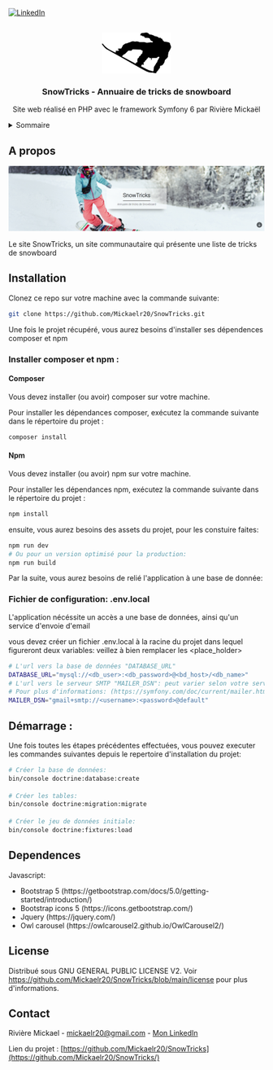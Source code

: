 [![LinkedIn][linkedin-shield]][linkedin-url]

<!-- PRESENTATION -->
<br />
<div align="center">
  <a href="https://github.com/Mickaelr20/SnowTricks">
    <img src="public/readme_images/logo.svg" alt="Logo" height="80">
  </a>

  <h3 align="center">SnowTricks - Annuaire de tricks de snowboard</h3>

  <p align="center">
    Site web réalisé en PHP avec le framework Symfony 6 par Rivière Mickaël
  </p>
</div>

<!-- TABLE OF CONTENTS -->
<details>
  <summary>Sommaire</summary>
  <ol>
    <li><a href="#a-propos">À propos</a></li>
    <li><a href="#installation">Installation</a></li>
    <li><a href="#demarrage">Démarrage</a></li>
    <li><a href="#license">Licence</a></li>
    <li><a href="#contact">Contact</a></li>
  </ol>
</details>

<!-- A PROPOS -->

## A propos

[![Header snowtricks][product-screenshot]](http://localhost:8000/)

Le site SnowTricks, un site communautaire qui présente une liste de tricks de snowboard

<!-- GETTING STARTED -->

## Installation

Clonez ce repo sur votre machine avec la commande suivante:
```sh
git clone https://github.com/Mickaelr20/SnowTricks.git
```

Une fois le projet récupéré, vous aurez besoins d'installer ses dépendences composer et npm

### Installer composer et npm :

#### Composer
Vous devez installer (ou avoir) composer sur votre machine.

Pour installer les dépendances composer, exécutez la commande suivante dans le répertoire du projet :
```sh
composer install
```

#### Npm
Vous devez installer (ou avoir) npm sur votre machine.

Pour installer les dépendances npm, exécutez la commande suivante dans le répertoire du projet :
```sh
npm install
```
ensuite, vous aurez besoins des assets du projet, pour les constuire faites:
```sh
npm run dev
# Ou pour un version optimisé pour la production:
npm run build
```

Par la suite, vous aurez besoins de relié l'application à une base de donnée:

### Fichier de configuration: .env.local

L'application nécéssite un accès a une base de données, ainsi qu'un service d'envoie d'email

vous devez créer un fichier .env.local à la racine du projet dans lequel figureront deux variables:
veillez à bien remplacer les <place_holder>
```sh
# L'url vers la base de données "DATABASE_URL"
DATABASE_URL="mysql://<db_user>:<db_password>@<bd_host>/<db_name>"
# L'url vers le serveur SMTP "MAILER_DSN": peut varier selon votre service et le mode de transfert
# Pour plus d'informations: (https://symfony.com/doc/current/mailer.html) ou le site de votre fournisseur
MAILER_DSN="gmail+smtp://<username>:<password>@default"
```

## Démarrage :

Une fois toutes les étapes précédentes effectuées, vous pouvez executer les commandes suivantes depuis le repertoire d'installation du projet:

```sh
# Créer la base de données:
bin/console doctrine:database:create

# Créer les tables:
bin/console doctrine:migration:migrate

# Créer le jeu de données initiale:
bin/console doctrine:fixtures:load
```
## Dependences

Javascript:
<ul>
    <li>Bootstrap 5 (https://getbootstrap.com/docs/5.0/getting-started/introduction/)</li>
    <li>Bootstrap icons 5 (https://icons.getbootstrap.com/)</li>
    <li>Jquery (https://jquery.com/)</li>
    <li>Owl carousel (https://owlcarousel2.github.io/OwlCarousel2/)</li>
</ul>

<!-- LICENSE -->

## License

Distribué sous GNU GENERAL PUBLIC LICENSE V2. Voir https://github.com/Mickaelr20/SnowTricks/blob/main/license pour plus d'informations.

<!-- CONTACT -->

## Contact

Rivière Mickael - mickaelr20@gmail.com - [Mon LinkedIn][linkedin-url]

Lien du projet : [https://github.com/Mickaelr20/SnowTricks](https://github.com/Mickaelr20/SnowTricks/)

<!-- MARKDOWN LINKS & IMAGES -->
[linkedin-shield]: https://img.shields.io/badge/-LinkedIn-black.svg?logo=linkedin&colorB=555
[linkedin-url]: https://www.linkedin.com/in/mickael-riviere-s/
[product-screenshot]: public/readme_images/snowtricks.png
